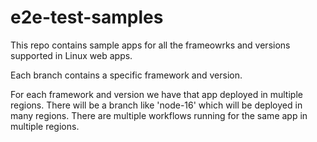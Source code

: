 # e2e-test-samples
This repo contains sample apps for all the frameowrks and versions supported in Linux web apps.

Each branch contains a specific framework and version.

For each framework and version we have that app deployed in multiple regions. There will be a branch like 
'node-16' which will be deployed in many regions. There are multiple workflows running for the same app in multiple regions.

